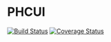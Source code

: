# PHCUI

[![Build Status][travis-svg]][travis-link]
[![Coverage Status][coveralls-svg]][coveralls-link]

[travis-svg]: https://travis-ci.com/MilesChou/phcui.svg?branch=master
[travis-link]: https://travis-ci.com/MilesChou/phcui
[coveralls-svg]: https://coveralls.io/repos/github/MilesChou/phcui/badge.svg?branch=master
[coveralls-link]: https://coveralls.io/github/MilesChou/phcui
